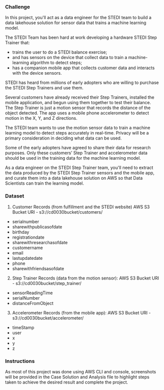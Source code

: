 ### Challenge

In this project, you'll act as a data engineer for the STEDI team to build a data lakehouse solution for sensor data that trains a machine learning model.

The STEDI Team has been hard at work developing a hardware STEDI Step Trainer that:

- trains the user to do a STEDI balance exercise;
- and has sensors on the device that collect data to train a machine-learning algorithm to detect steps;
- has a companion mobile app that collects customer data and interacts with the device sensors.

STEDI has heard from millions of early adopters who are willing to purchase the STEDI Step Trainers and use them.

Several customers have already received their Step Trainers, installed the mobile application, and begun using them together to test their balance. The Step Trainer is just a motion sensor that records the distance of the object detected. The app uses a mobile phone accelerometer to detect motion in the X, Y, and Z directions.

The STEDI team wants to use the motion sensor data to train a machine learning model to detect steps accurately in real-time. Privacy will be a primary consideration in deciding what data can be used.

Some of the early adopters have agreed to share their data for research purposes. Only these customers’ Step Trainer and accelerometer data should be used in the training data for the machine learning model.

As a data engineer on the STEDI Step Trainer team, you'll need to extract the data produced by the STEDI Step Trainer sensors and the mobile app, and curate them into a data lakehouse solution on AWS so that Data Scientists can train the learning model.

### Dataset

1. Customer Records (from fulfillment and the STEDI website)
AWS S3 Bucket URI - s3://cd0030bucket/customers/

- serialnumber
- sharewithpublicasofdate
- birthday
- registrationdate
- sharewithresearchasofdate
- customername
- email
- lastupdatedate
- phone
- sharewithfriendsasofdate

2. Step Trainer Records (data from the motion sensor):
AWS S3 Bucket URI - s3://cd0030bucket/step_trainer/

- sensorReadingTime
- serialNumber
- distanceFromObject

3. Accelerometer Records (from the mobile app):
AWS S3 Bucket URI - s3://cd0030bucket/accelerometer/

- timeStamp
- user
- x
- y
- z

### Instructions

As most of this project was done using AWS CLI and console, screenshots will be provided in the Case Solution and Analysis file to highlight steps taken to achieve the desired result and complete the project.